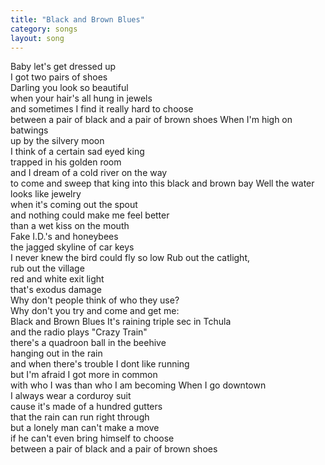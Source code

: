 ```yaml
---
title: "Black and Brown Blues"
category: songs
layout: song
---
```


Baby let's get dressed up  
I got two pairs of shoes  
Darling you look so beautiful  
when your hair's all hung in jewels  
and sometimes I find it really hard to choose  
between a pair of black and a pair of brown shoes When I'm high on batwings  
up by the silvery moon  
I think of a certain sad eyed king  
trapped in his golden room  
and I dream of a cold river on the way  
to come and sweep that king into this black and brown bay Well the water looks like jewelry  
when it's coming out the spout  
and nothing could make me feel better  
than a wet kiss on the mouth  
Fake I.D.'s and honeybees  
the jagged skyline of car keys  
I never knew the bird could fly so low Rub out the catlight,  
rub out the village  
red and white exit light  
that's exodus damage  
Why don't people think of who they use?  
Why don't you try and come and get me:  
Black and Brown Blues It's raining triple sec in Tchula  
and the radio plays "Crazy Train"  
there's a quadroon ball in the beehive  
hanging out in the rain  
and when there's trouble I dont like running  
but I'm afraid I got more in common  
with who I was than who I am becoming When I go downtown  
I always wear a corduroy suit  
cause it's made of a hundred gutters  
that the rain can run right through  
but a lonely man can't make a move  
if he can't even bring himself to choose  
between a pair of black and a pair of brown shoes
